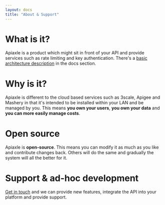 ```yaml
---
layout: docs
title: "About & Support"
---
```


# What is it?

Apiaxle is a product which might sit in front of your API and provide
services such as rate limiting and key authentication. There's a
[basic architecture description](http://apiaxle.com/docs/architecture) in the
docs section.

# Why is it?

Apiaxle is different to the cloud based services such as 3scale,
Apigee and Mashery in that it's intended to be installed within your
LAN and be managed by you. This means **you own your users**, **you
own your data** and **you can more easily manage costs**.

# Open source

Apiaxle is **open-source**. This means you can modify it as much as
you like and contribute changes back. Others will do the same and
gradually the system will all the better for it.

# Support & ad-hoc development

[Get in touch](mailto:phil@shellarchive.co.uk) and we can provide new
features, integrate the API into your platform and provide support.
